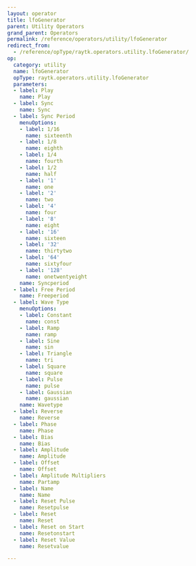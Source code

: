 ```yaml
---
layout: operator
title: lfoGenerator
parent: Utility Operators
grand_parent: Operators
permalink: /reference/operators/utility/lfoGenerator
redirect_from:
  - /reference/opType/raytk.operators.utility.lfoGenerator/
op:
  category: utility
  name: lfoGenerator
  opType: raytk.operators.utility.lfoGenerator
  parameters:
  - label: Play
    name: Play
  - label: Sync
    name: Sync
  - label: Sync Period
    menuOptions:
    - label: 1/16
      name: sixteenth
    - label: 1/8
      name: eighth
    - label: 1/4
      name: fourth
    - label: 1/2
      name: half
    - label: '1'
      name: one
    - label: '2'
      name: two
    - label: '4'
      name: four
    - label: '8'
      name: eight
    - label: '16'
      name: sixteen
    - label: '32'
      name: thirtytwo
    - label: '64'
      name: sixtyfour
    - label: '128'
      name: onetwentyeight
    name: Syncperiod
  - label: Free Period
    name: Freeperiod
  - label: Wave Type
    menuOptions:
    - label: Constant
      name: const
    - label: Ramp
      name: ramp
    - label: Sine
      name: sin
    - label: Triangle
      name: tri
    - label: Square
      name: square
    - label: Pulse
      name: pulse
    - label: Gaussian
      name: gaussian
    name: Wavetype
  - label: Reverse
    name: Reverse
  - label: Phase
    name: Phase
  - label: Bias
    name: Bias
  - label: Amplitude
    name: Amplitude
  - label: Offset
    name: Offset
  - label: Amplitude Multipliers
    name: Partamp
  - label: Name
    name: Name
  - label: Reset Pulse
    name: Resetpulse
  - label: Reset
    name: Reset
  - label: Reset on Start
    name: Resetonstart
  - label: Reset Value
    name: Resetvalue

---
```


